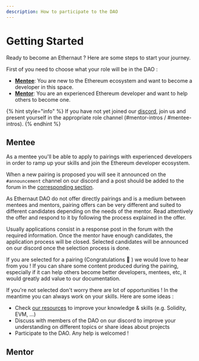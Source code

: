 ```yaml
---
description: How to participate to the DAO
---
```


# Getting Started

Ready to become an Ethernaut ? Here are some steps to start your journey.

First of you need to choose what your role will be in the DAO :

* [**Mentee**](getting-started.md#mentee): You are new to the Ethereum ecosystem and want to become a developer in this space.
* [**Mentor**](getting-started.md#mentor): You are an experienced Ethereum developer and want to help others to become one.

{% hint style="info" %}
If you have not yet joined our [discord](https://discord.gg/RQ5WYDxUF3), join us and present yourself in the appropriate role channel (#mentor-intros / #mentee-intros).
{% endhint %}

## Mentee

As a mentee you'll be able to apply to pairings with experienced developers in order to ramp up your skills and join the Ethereum developer ecosystem.

When a new pairing is proposed you will see it announced on the `#announcement` channel on our discord and a post should be added to the forum in the [corresponding section](https://forum.ethernautdao.io/c/pairing/6).

As Ethernaut DAO do not offer directly pairings and is a medium between mentees and mentors, pairing offers can be very different and suited to different candidates depending on the needs of the mentor. Read attentively the offer and respond to it by following the process explained in the offer.

Usually applications consist in a response post in the forum with the required information. Once the mentor have enough candidates, the application process will be closed. Selected candidates will be announced on our discord once the selection process is done.

If you are selected for a pairing (Congratulations 🎉 ) we would love to hear from you ! If you can share some content produced during the pairing, especially if it can help others become better developers, mentees, etc, it would greatly add value to our documentation.

If you're not selected don't worry there are lot of opportunities ! In the meantime you can always work on your skills. Here are some ideas :

* Check [our resources](../educational-resources/resources.md) to improve your knowledge & skills (e.g. Solidity, EVM, ...)
* Discuss with members of the DAO on our discord to improve your understanding on different topics or share ideas about projects
* Participate to the DAO. Any help is welcomed !&#x20;

## Mentor
